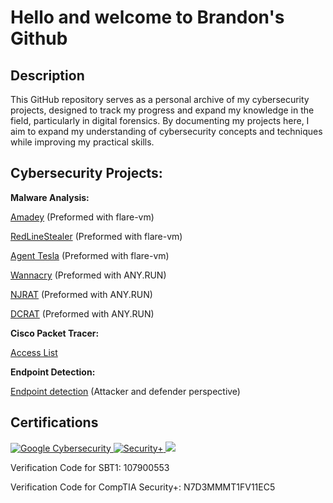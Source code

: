 <h1>Hello and welcome to Brandon's Github </h1>

<h2>Description</h2>

This GitHub repository serves as a personal archive of my cybersecurity projects, designed to track my progress and expand my knowledge in the field, particularly in digital forensics. By documenting my projects here, I aim to expand my understanding of cybersecurity concepts and techniques while improving my practical skills.


<h2>Cybersecurity Projects:</h2>
<b>Malware Analysis:</b>

<a href="https://github.com/BrandonN76/BrandonN76/main">Amadey</a> (Preformed with flare-vm)

<a href="https://github.com/BrandonN76/RedLineStealer/blob/main/README.md">RedLineStealer</a> (Preformed with flare-vm)

<a href="https://github.com/BrandonN76/Agent-Tesla/blob/main/README.md">Agent Tesla</a> (Preformed with flare-vm)

<a href="https://github.com/BrandonN76/BrandonN76/main">Wannacry</a> (Preformed with ANY.RUN)

<a href="https://github.com/BrandonN76/BrandonN76/main">NJRAT</a> (Preformed with ANY.RUN)

<a href="https://github.com/BrandonN76/BrandonN76/main">DCRAT</a> (Preformed with ANY.RUN)

<b>Cisco Packet Tracer:</b>

<a href="https://github.com/BrandonN76/Access-List-Lab">Access List</a>

<b>Endpoint Detection:</b>

<a href="https://github.com/BrandonN76/BrandonN76/main">Endpoint detection</a> (Attacker and defender perspective)


<h2>Certifications</h2>
<div>
  <a href="https://www.coursera.org/account/accomplishments/professional-cert/FJ8RKF22MFNL">
    <img src="https://img.shields.io/badge/-Google%20Cybersecurity-4285F4?&style=for-the-badge&logo=white" alt="Google Cybersecurity"/>
  </a>
  <a href="http://verify.CompTIA.org">
    <img src="https://img.shields.io/badge/-Security%2B-FF0000?&style=for-the-badge&logo=CompTIA&logoColor=white" alt="Security+"/>
  </a>
  <a href="https://elearning.securityblue.team/verify">
    <img src="https://img.shields.io/badge/-Security%20Blue%20Team%20Level%201-007ACC?&style=for-the-badge&logo=SBT&logoColor=white"/>
  </a>
  <p>Verification Code for SBT1: 107900553</p>
  <p>Verification Code for CompTIA Security+: N7D3MMMT1FV11EC5</p>
</div>
